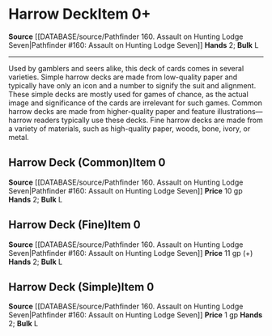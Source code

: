﻿---
bulk: L
hands: '2'
id: '824'
item_category: Adventuring Gear
level: '0'
name: Harrow Deck
price: 1 gp
rarity: Common
source: '[[DATABASE/source/Pathfinder 160. Assault on Hunting Lodge Seven|Pathfinder
  #160: Assault on Hunting Lodge Seven]]'
subcategory: adventuringgear
type: Item

---
# Harrow Deck<span class="item-type">Item 0+</span>

**Source** [[DATABASE/source/Pathfinder 160. Assault on Hunting Lodge Seven|Pathfinder #160: Assault on Hunting Lodge Seven]]
**Hands** 2; **Bulk** L

---
Used by gamblers and seers alike, this deck of cards comes in several varieties. Simple harrow decks are made from low-quality paper and typically have only an icon and a number to signify the suit and alignment. These simple decks are mostly used for games of chance, as the actual image and significance of the cards are irrelevant for such games. Common harrow decks are made from higher-quality paper and feature illustrations—harrow readers typically use these decks. Fine harrow decks are made from a variety of materials, such as high-quality paper, woods, bone, ivory, or metal.

## Harrow Deck (Common)<span class="item-type">Item 0</span>

**Source** [[DATABASE/source/Pathfinder 160. Assault on Hunting Lodge Seven|Pathfinder #160: Assault on Hunting Lodge Seven]]
**Price** 10 gp
**Hands** 2; **Bulk** L

## Harrow Deck (Fine)<span class="item-type">Item 0</span>

**Source** [[DATABASE/source/Pathfinder 160. Assault on Hunting Lodge Seven|Pathfinder #160: Assault on Hunting Lodge Seven]]
**Price** 11 gp (+)
**Hands** 2; **Bulk** L

## Harrow Deck (Simple)<span class="item-type">Item 0</span>

**Source** [[DATABASE/source/Pathfinder 160. Assault on Hunting Lodge Seven|Pathfinder #160: Assault on Hunting Lodge Seven]]
**Price** 1 gp
**Hands** 2; **Bulk** L